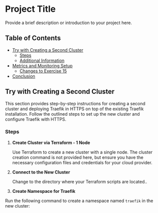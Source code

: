 # Project Title

Provide a brief description or introduction to your project here.

## Table of Contents

- [Try with Creating a Second Cluster](#try-with-creating-a-second-cluster)
  - [Steps](#steps)
  - [Additional Information](#additional-information)
- [Metrics and Monitoring Setup](#metrics-and-monitoring-setup)
  - [Changes to Exercise 15](#changes-to-exercise-15)
- [Conclusion](#conclusion)

## Try with Creating a Second Cluster

This section provides step-by-step instructions for creating a second cluster and deploying Traefik in HTTPS on top of the existing Traefik installation. Follow the outlined steps to set up the new cluster and configure Traefik with HTTPS.

### Steps

1. **Create Cluster via Terraform - 1 Node**

   Use Terraform to create a new cluster with a single node. The cluster creation command is not provided here, but ensure you have the necessary configuration files and credentials for your cloud provider.

2. **Connect to the New Cluster**

   Change to the directory where your Terraform scripts are located..


3. **Create Namespace for Traefik**

Run the following command to create a namespace named `traefik` in the new cluster:

